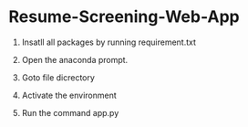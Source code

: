 # Resume-Screening-Web-App

1) Insatll all packages by running requirement.txt

2) Open the anaconda prompt.

3) Goto file dicrectory

4) Activate the environment

5) Run the command app.py
